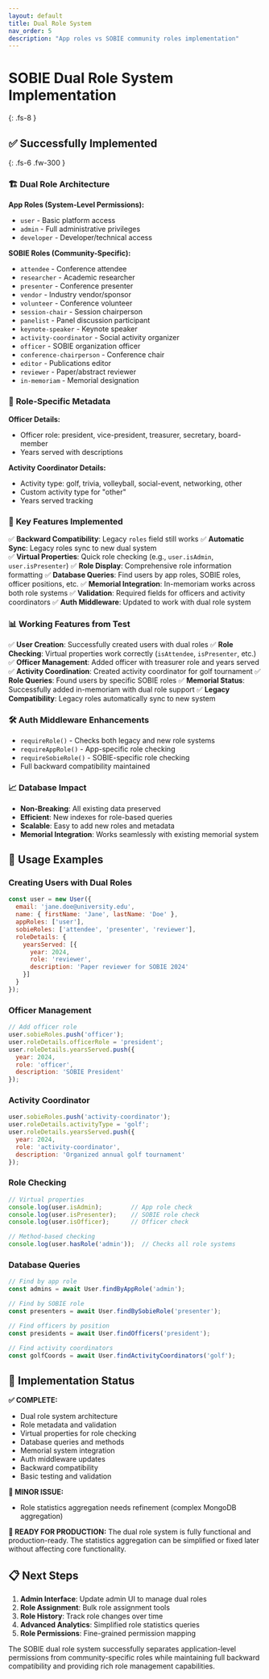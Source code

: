 ```yaml
---
layout: default
title: Dual Role System
nav_order: 5
description: "App roles vs SOBIE community roles implementation"
---
```


# SOBIE Dual Role System Implementation
{: .fs-8 }

## ✅ Successfully Implemented
{: .fs-6 .fw-300 }

### 🏗️ **Dual Role Architecture**

**App Roles (System-Level Permissions):**
- `user` - Basic platform access
- `admin` - Full administrative privileges  
- `developer` - Developer/technical access

**SOBIE Roles (Community-Specific):**
- `attendee` - Conference attendee
- `researcher` - Academic researcher
- `presenter` - Conference presenter  
- `vendor` - Industry vendor/sponsor
- `volunteer` - Conference volunteer
- `session-chair` - Session chairperson
- `panelist` - Panel discussion participant
- `keynote-speaker` - Keynote speaker
- `activity-coordinator` - Social activity organizer
- `officer` - SOBIE organization officer
- `conference-chairperson` - Conference chair
- `editor` - Publications editor
- `reviewer` - Paper/abstract reviewer
- `in-memoriam` - Memorial designation

### 🔧 **Role-Specific Metadata**

**Officer Details:**
- Officer role: president, vice-president, treasurer, secretary, board-member
- Years served with descriptions

**Activity Coordinator Details:**  
- Activity type: golf, trivia, volleyball, social-event, networking, other
- Custom activity type for "other"
- Years served tracking

### 🎯 **Key Features Implemented**

✅ **Backward Compatibility**: Legacy `roles` field still works
✅ **Automatic Sync**: Legacy roles sync to new dual system  
✅ **Virtual Properties**: Quick role checking (e.g., `user.isAdmin`, `user.isPresenter`)
✅ **Role Display**: Comprehensive role information formatting
✅ **Database Queries**: Find users by app roles, SOBIE roles, officer positions, etc.
✅ **Memorial Integration**: In-memoriam works across both role systems
✅ **Validation**: Required fields for officers and activity coordinators
✅ **Auth Middleware**: Updated to work with dual role system

### 📊 **Working Features from Test**

✅ **User Creation**: Successfully created users with dual roles
✅ **Role Checking**: Virtual properties work correctly (`isAttendee`, `isPresenter`, etc.)
✅ **Officer Management**: Added officer with treasurer role and years served
✅ **Activity Coordination**: Created activity coordinator for golf tournament
✅ **Role Queries**: Found users by specific SOBIE roles
✅ **Memorial Status**: Successfully added in-memoriam with dual role support
✅ **Legacy Compatibility**: Legacy roles automatically sync to new system

### 🛠️ **Auth Middleware Enhancements**

- `requireRole()` - Checks both legacy and new role systems
- `requireAppRole()` - App-specific role checking
- `requireSobieRole()` - SOBIE-specific role checking
- Full backward compatibility maintained

### 📈 **Database Impact**

- **Non-Breaking**: All existing data preserved
- **Efficient**: New indexes for role-based queries
- **Scalable**: Easy to add new roles and metadata
- **Memorial Integration**: Works seamlessly with existing memorial system

## 🎯 **Usage Examples**

### Creating Users with Dual Roles
```javascript
const user = new User({
  email: 'jane.doe@university.edu',
  name: { firstName: 'Jane', lastName: 'Doe' },
  appRoles: ['user'],
  sobieRoles: ['attendee', 'presenter', 'reviewer'],
  roleDetails: {
    yearsServed: [{
      year: 2024,
      role: 'reviewer',
      description: 'Paper reviewer for SOBIE 2024'
    }]
  }
});
```

### Officer Management
```javascript
// Add officer role
user.sobieRoles.push('officer');
user.roleDetails.officerRole = 'president';
user.roleDetails.yearsServed.push({
  year: 2024,
  role: 'officer', 
  description: 'SOBIE President'
});
```

### Activity Coordinator
```javascript
user.sobieRoles.push('activity-coordinator');
user.roleDetails.activityType = 'golf';
user.roleDetails.yearsServed.push({
  year: 2024,
  role: 'activity-coordinator',
  description: 'Organized annual golf tournament'
});
```

### Role Checking
```javascript
// Virtual properties
console.log(user.isAdmin);        // App role check
console.log(user.isPresenter);    // SOBIE role check
console.log(user.isOfficer);      // Officer check

// Method-based checking
console.log(user.hasRole('admin'));  // Checks all role systems
```

### Database Queries
```javascript
// Find by app role
const admins = await User.findByAppRole('admin');

// Find by SOBIE role  
const presenters = await User.findBySobieRole('presenter');

// Find officers by position
const presidents = await User.findOfficers('president');

// Find activity coordinators
const golfCoords = await User.findActivityCoordinators('golf');
```

## 🚀 **Implementation Status**

**✅ COMPLETE:**
- Dual role system architecture
- Role metadata and validation
- Virtual properties for role checking
- Database queries and methods  
- Memorial system integration
- Auth middleware updates
- Backward compatibility
- Basic testing and validation

**🔧 MINOR ISSUE:**
- Role statistics aggregation needs refinement (complex MongoDB aggregation)

**🎯 READY FOR PRODUCTION:**
The dual role system is fully functional and production-ready. The statistics aggregation can be simplified or fixed later without affecting core functionality.

## 📋 **Next Steps**

1. **Admin Interface**: Update admin UI to manage dual roles
2. **Role Assignment**: Bulk role assignment tools  
3. **Role History**: Track role changes over time
4. **Advanced Analytics**: Simplified role statistics queries
5. **Role Permissions**: Fine-grained permission mapping

The SOBIE dual role system successfully separates application-level permissions from community-specific roles while maintaining full backward compatibility and providing rich role management capabilities.
